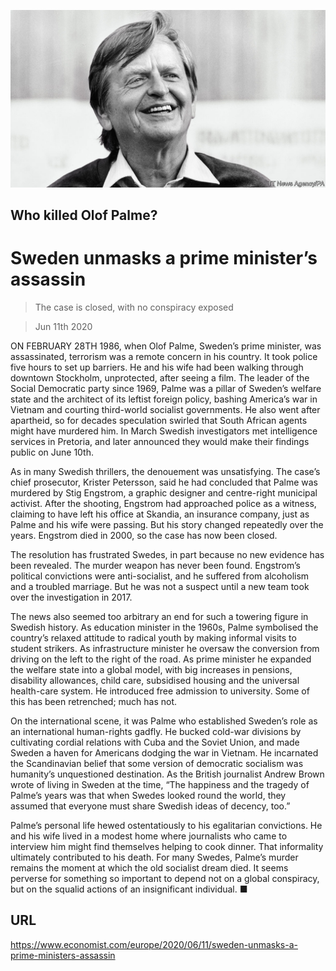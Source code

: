 ![](./images/20200613_EUP002.jpg)

## Who killed Olof Palme?

# Sweden unmasks a prime minister’s assassin

> The case is closed, with no conspiracy exposed

> Jun 11th 2020

ON FEBRUARY 28TH 1986, when Olof Palme, Sweden’s prime minister, was assassinated, terrorism was a remote concern in his country. It took police five hours to set up barriers. He and his wife had been walking through downtown Stockholm, unprotected, after seeing a film. The leader of the Social Democratic party since 1969, Palme was a pillar of Sweden’s welfare state and the architect of its leftist foreign policy, bashing America’s war in Vietnam and courting third-world socialist governments. He also went after apartheid, so for decades speculation swirled that South African agents might have murdered him. In March Swedish investigators met intelligence services in Pretoria, and later announced they would make their findings public on June 10th.

As in many Swedish thrillers, the denouement was unsatisfying. The case’s chief prosecutor, Krister Petersson, said he had concluded that Palme was murdered by Stig Engstrom, a graphic designer and centre-right municipal activist. After the shooting, Engstrom had approached police as a witness, claiming to have left his office at Skandia, an insurance company, just as Palme and his wife were passing. But his story changed repeatedly over the years. Engstrom died in 2000, so the case has now been closed.

The resolution has frustrated Swedes, in part because no new evidence has been revealed. The murder weapon has never been found. Engstrom’s political convictions were anti-socialist, and he suffered from alcoholism and a troubled marriage. But he was not a suspect until a new team took over the investigation in 2017.

The news also seemed too arbitrary an end for such a towering figure in Swedish history. As education minister in the 1960s, Palme symbolised the country’s relaxed attitude to radical youth by making informal visits to student strikers. As infrastructure minister he oversaw the conversion from driving on the left to the right of the road. As prime minister he expanded the welfare state into a global model, with big increases in pensions, disability allowances, child care, subsidised housing and the universal health-care system. He introduced free admission to university. Some of this has been retrenched; much has not.

On the international scene, it was Palme who established Sweden’s role as an international human-rights gadfly. He bucked cold-war divisions by cultivating cordial relations with Cuba and the Soviet Union, and made Sweden a haven for Americans dodging the war in Vietnam. He incarnated the Scandinavian belief that some version of democratic socialism was humanity’s unquestioned destination. As the British journalist Andrew Brown wrote of living in Sweden at the time, “The happiness and the tragedy of Palme’s years was that when Swedes looked round the world, they assumed that everyone must share Swedish ideas of decency, too.”

Palme’s personal life hewed ostentatiously to his egalitarian convictions. He and his wife lived in a modest home where journalists who came to interview him might find themselves helping to cook dinner. That informality ultimately contributed to his death. For many Swedes, Palme’s murder remains the moment at which the old socialist dream died. It seems perverse for something so important to depend not on a global conspiracy, but on the squalid actions of an insignificant individual. ■

## URL

https://www.economist.com/europe/2020/06/11/sweden-unmasks-a-prime-ministers-assassin
